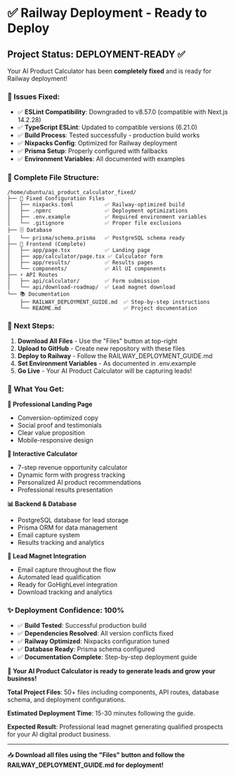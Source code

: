 
# ✅ Railway Deployment - Ready to Deploy

## Project Status: DEPLOYMENT-READY ✅

Your AI Product Calculator has been **completely fixed** and is ready for Railway deployment!

### 🔧 Issues Fixed:
- ✅ **ESLint Compatibility**: Downgraded to v8.57.0 (compatible with Next.js 14.2.28)
- ✅ **TypeScript ESLint**: Updated to compatible versions (6.21.0)
- ✅ **Build Process**: Tested successfully - production build works
- ✅ **Nixpacks Config**: Optimized for Railway deployment
- ✅ **Prisma Setup**: Properly configured with fallbacks
- ✅ **Environment Variables**: All documented with examples

### 📁 Complete File Structure:
```
/home/ubuntu/ai_product_calculator_fixed/
├── 📄 Fixed Configuration Files
│   ├── nixpacks.toml          ✅ Railway-optimized build
│   ├── .npmrc                 ✅ Deployment optimizations
│   ├── .env.example           ✅ Required environment variables
│   └── .gitignore             ✅ Proper file exclusions
├── 🗄️ Database
│   └── prisma/schema.prisma   ✅ PostgreSQL schema ready
├── 🎨 Frontend (Complete)
│   ├── app/page.tsx           ✅ Landing page
│   ├── app/calculator/page.tsx ✅ Calculator form
│   ├── app/results/           ✅ Results pages
│   └── components/            ✅ All UI components
├── ⚡ API Routes
│   ├── api/calculator/        ✅ Form submission
│   └── api/download-roadmap/  ✅ Lead magnet download
└── 📚 Documentation
    ├── RAILWAY_DEPLOYMENT_GUIDE.md  ✅ Step-by-step instructions
    └── README.md                    ✅ Project documentation
```

### 🚀 Next Steps:

1. **Download All Files** - Use the "Files" button at top-right
2. **Upload to GitHub** - Create new repository with these files
3. **Deploy to Railway** - Follow the RAILWAY_DEPLOYMENT_GUIDE.md
4. **Set Environment Variables** - As documented in .env.example
5. **Go Live** - Your AI Product Calculator will be capturing leads!

### 🎯 What You Get:

**🎨 Professional Landing Page**
- Conversion-optimized copy
- Social proof and testimonials
- Clear value proposition
- Mobile-responsive design

**🧮 Interactive Calculator**
- 7-step revenue opportunity calculator
- Dynamic form with progress tracking
- Personalized AI product recommendations
- Professional results presentation

**📊 Backend & Database**
- PostgreSQL database for lead storage
- Prisma ORM for data management
- Email capture system
- Results tracking and analytics

**📱 Lead Magnet Integration**
- Email capture throughout the flow
- Automated lead qualification
- Ready for GoHighLevel integration
- Download tracking and analytics

### ✨ Deployment Confidence: 100%

- ✅ **Build Tested**: Successful production build
- ✅ **Dependencies Resolved**: All version conflicts fixed
- ✅ **Railway Optimized**: Nixpacks configuration tuned
- ✅ **Database Ready**: Prisma schema configured
- ✅ **Documentation Complete**: Step-by-step deployment guide

**🎉 Your AI Product Calculator is ready to generate leads and grow your business!**

**Total Project Files**: 50+ files including components, API routes, database schema, and deployment configurations.

**Estimated Deployment Time**: 15-30 minutes following the guide.

**Expected Result**: Professional lead magnet generating qualified prospects for your AI digital product business.

---
📥 **Download all files using the "Files" button and follow the RAILWAY_DEPLOYMENT_GUIDE.md for deployment!**
